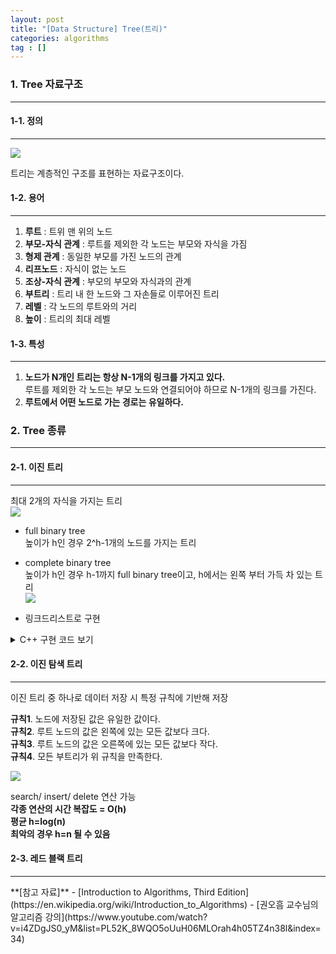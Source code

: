 ```yaml
---
layout: post
title: "[Data Structure] Tree(트리)"
categories: algorithms
tag : []
---
```


### 1. Tree 자료구조
---

#### 1-1. 정의 
---
![](https://krispedia.github.io/assets/images/tree_1.jpg)

트리는 계층적인 구조를 표현하는 자료구조이다.  

#### 1-2. 용어
---
1. **루트** : 트위 맨 위의 노드<br>
2. **부모-자식 관계** : 루트를 제외한 각 노드는 부모와 자식을 가짐<br>
3. **형제 관계** : 동일한 부모를 가진 노드의 관계<br>
4. **리프노드** : 자식이 없는 노드<br>
5. **조상-자식 관계** : 부모의 부모와 자식과의 관계<br>
6. **부트리** : 트리 내 한 노드와 그 자손들로 이루어진 트리<br>
7. **레벨** : 각 노드의 루트와의 거리<br>
8. **높이** : 트리의 최대 레벨<br>

#### 1-3. 특성
---
1. **노드가 N개인 트리는 항상 N-1개의 링크를 가지고 있다.**  
루트를 제외한 각 노드는 부모 노드와 연결되어야 하므로 N-1개의 링크를 가진다.  
2. **루트에서 어떤 노드로 가는 경로는 유일하다.**


### 2. Tree 종류
---

#### 2-1. 이진 트리
---
최대 2개의 자식을 가지는 트리<br>
![](https://krispedia.github.io/assets/images/binary_tree_1.jpg)


- full binary tree  
높이가 h인 경우 2^h-1개의 노드를 가지는 트리<br>
- complete binary tree  
높이가 h인 경우 h-1까지 full binary tree이고, h에서는 왼쪽 부터 가득 차 있는 트리<br>
![](https://krispedia.github.io/assets/images/binary_tree_2.jpg)


- 링크드리스트로 구현  
<details>
<summary>C++ 구현 코드 보기</summary>
<div markdown="1">

```cpp
```
</div>
</details>

#### 2-2. 이진 탐색 트리
---
이진 트리 중 하나로 데이터 저장 시 특정 규칙에 기반해 저장<br>

**규칙1**. 노드에 저장된 값은 유일한 값이다.<br>
**규칙2**. 루트 노드의 값은 왼쪽에 있는 모든 값보다 크다.<br>
**규칙3**. 루트 노드의 값은 오른쪽에 있는 모든 값보다 작다.<br>
**규칙4**. 모든 부트리가 위 규칙을 만족한다.<br>

![](https://krispedia.github.io/assets/images/binary_search_tree_1.jpg)

search/ insert/ delete 연산 가능<br>
**각종 연산의 시간 복잡도 = O(h)**  
**평균 h=log(n)**    
**최악의 경우 h=n 될 수 있음**  

#### 2-3. 레드 블랙 트리
---



<div class="divider"></div>
**[참고 자료]**
- [Introduction to Algorithms, Third Edition](https://en.wikipedia.org/wiki/Introduction_to_Algorithms)
- [권오흠 교수님의 알고리즘 강의](https://www.youtube.com/watch?v=i4ZDgJS0_yM&list=PL52K_8WQO5oUuH06MLOrah4h05TZ4n38l&index=34)